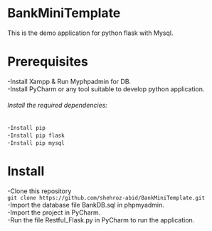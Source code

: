 # BankMiniTemplate
This is the demo application for python flask with Mysql.
# Prerequisites
-Install Xampp & Run Myphpadmin for DB.<br />
-Install PyCharm or any tool suitable to develop python application.<br />
###### Install the required dependencies:
-```Install pip```<br />
-```Install pip flask```<br />
-```Install pip mysql```<br />

# Install
-Clone this repository<br />
```git clone https://github.com/shehroz-abid/BankMiniTemplate.git```<br />
-Import the database file BankDB.sql in phpmyadmin.<br />
-Import the project in PyCharm.<br />
-Run the file Restful_Flask.py in PyCharm to run the application.<br />
